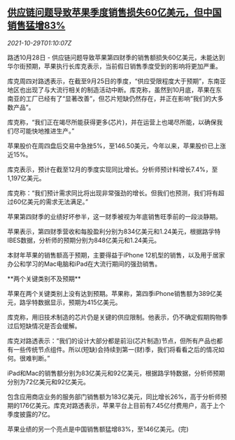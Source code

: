 <!--1635471062000-->
[供应链问题导致苹果季度销售损失60亿美元，但中国销售猛增83%](https://cn.reuters.com/article/appleq4-sale-china-1029-idCNKBS2HJ042)
------

<div><i>2021-10-29T01:10:07Z</i></div><p>路透10月28日 - 供应链问题导致苹果第四财季的销售额损失60亿美元，未能达到华尔街预期，苹果执行长库克表示，当前假日销售季度受到的影响将更加严重。</p><p>库克周四对路透表示，在截至9月25日的季度，“供应受限程度大于预期”，东南亚地区也出现了与大流行相关的制造活动中断。库克称，虽然到10月底，苹果在东南亚的工厂已经有了“显著改善”，但芯片短缺仍然存在，并正在影响“我们的大多数产品”。</p><p>库克称，“我们正在竭尽所能获得更多(芯片)，并在运营上也竭尽所能，以确保我们尽可能快地推进生产。”</p><p>苹果股价在周四盘后交易中急挫5%，至146.50美元，今年以来，苹果股价已上涨近15%。</p><p>库克表示，预计在截至12月的季度实现同比增长。分析师预计料增长7.4%，至1,197亿美元。</p><p>库克称：“我们预计需求同比将出现非常强劲的增长。但我们也预测，我们将有超过60亿美元的需求无法满足。”</p><p>苹果第四财季的业绩好坏参半，这一财季被视为年底销售旺季前的一段淡静期。</p><p>苹果表示，第四财季营收和每股盈利分别为834亿美元和1.24美元，根据路孚特IBES数据，分析师的预期分别为848亿美元和1.24美元。</p><p>本财年苹果的销售额高于预期，主要得益于iPhone 12机型的销售，以及用于居家办公和学习的Mac电脑和iPad在大流行期间的强劲销售。</p><p>**两个关键类别不及预期**</p><p>苹果在两个关键类别上没有达到预期。苹果称，第四季iPhone销售额为389亿美元，路孚特数据显示，预期为415亿美元。</p><p>库克称，用旧技术制造的芯片仍是关键的供应限制。他表示，仍不确定假期购物季过后短缺情况是否会缓解。</p><p>库克对路透表示：“我们的设计大部分都是前沿(芯片制造)节点，但所有产品也都有一些传统节点组件。所以(短缺)会持续到第一(财)季，我们将看看之后的情况如何。很难判断。”</p><p>iPad和Mac的销售额分别为83亿美元和92亿美元，根据路孚特数据，分析师预期分别为72亿美元和92亿美元。</p><p>包含应用商店业务的服务部门销售额为183亿美元，同比增长26%，高于分析师预期的176亿美元。库克对路透表示，苹果平台上目前有7.45亿付费用户，高于上个季度披露的7亿。</p><p>苹果业绩的另一个亮点是中国销售额猛增83%，至146亿美元。(完)</p>
